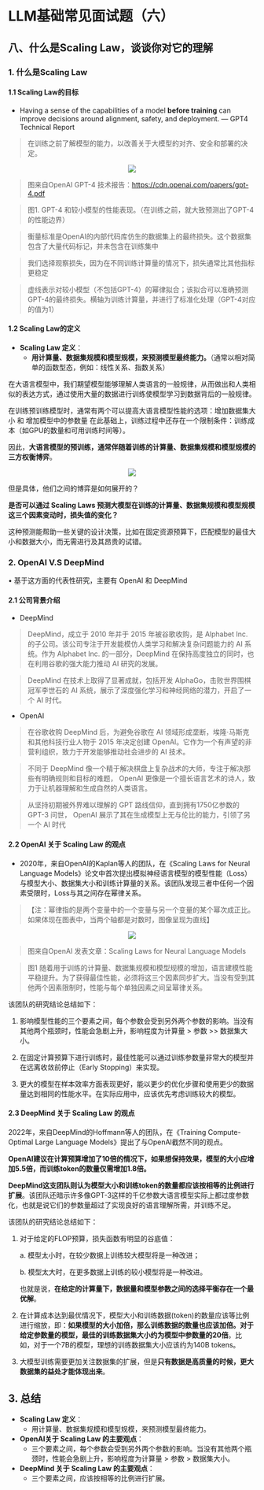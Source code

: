 # LLM基础常见面试题（六）

## 八、什么是Scaling Law，谈谈你对它的理解

### 1. 什么是Scaling Law

#### 1.1 Scaling Law的目标

- Having a sense of the capabilities of a model **before training** can improve decisions around alignment, safety, and deployment.
  — GPT4 Technical Report
  
> 在训练之前了解模型的能力，以改善关于大模型的对齐、安全和部署的决定。

<center>
    <img src="../fig/06-GPT4_performance.png">
</center>

> 图来自OpenAI GPT-4 技术报告：https://cdn.openai.com/papers/gpt-4.pdf

>  图1. GPT-4 和较小模型的性能表现。（在训练之前，就大致预测出了GPT-4的性能边界）

> 衡量标准是OpenAI的内部代码库仿生的数据集上的最终损失。这个数据集包含了大量代码标记，并未包含在训练集中

>  我们选择观察损失，因为在不同训练计算量的情况下，损失通常比其他指标更稳定

>  虚线表示对较小模型（不包括GPT-4）的幂律拟合；该拟合可以准确预测GPT-4的最终损失。横轴为训练计算量，并进行了标准化处理（GPT-4对应的值为1）

#### 1.2 Scaling Law的定义

- **Scaling Law 定义**：
  - **用计算量、数据集规模和模型规模，来预测模型最终能力。**（通常以相对简单的函数型态，例如：线性关系、指数关系）

在大语言模型中，我们期望模型能够理解人类语言的一般规律，从而做出和人类相似的表达方式，通过使用大量的数据进行训练使模型学习到数据背后的一般规律。

在训练预训练模型时，通常有两个可以提高大语言模型性能的选项：增加数据集大小 和 增加模型中的参数量
在此基础上，训练过程中还存在一个限制条件：训练成本（如GPU的数量和可用训练时间等）。

因此，**大语言模型的预训练，通常伴随着训练的计算量、数据集规模和模型规模的三方权衡博弈**。

<center>
    <img src="../fig/06-choice.png">
</center>

但是具体，他们之间的博弈是如何展开的？

**是否可以通过 Scaling Laws 预测大模型在训练的计算量、数据集规模和模型规模这三个因素变动时，损失值的变化？**

这种预测能帮助一些关键的设计决策，比如在固定资源预算下，匹配模型的最佳大小和数据大小，而无需进行及其昂贵的试错。

### 2. OpenAI V.S DeepMind

• 基于这方面的代表性研究，主要有 OpenAI 和 DeepMind

#### 2.1 公司背景介绍

- DeepMind

> DeepMind，成立于 2010 年并于 2015 年被谷歌收购，是 Alphabet Inc. 的子公司。该公司专注于开发能模仿人类学习和解决复杂问题能力的 AI 系统。作为 Alphabet Inc. 的一部分，DeepMind 在保持高度独立的同时，也在利用谷歌的强大能力推动 AI 研究的发展。

> DeepMind 在技术上取得了显著成就，包括开发 AlphaGo，击败世界围棋冠军李世石的 AI 系统，展示了深度强化学习和神经网络的潜力，开启了一个 AI 时代。

- OpenAI

> 在谷歌收购 DeepMind 后，为避免谷歌在 AI 领域形成垄断，埃隆·马斯克和其他科技行业人物于 2015 年决定创建 OpenAI。它作为一个有声望的非营利组织，致力于开发能够推动社会进步的 AI 技术。

> 不同于 DeepMind 像一个精于解决棋盘上复杂战术的大师，专注于解决那些有明确规则和目标的难题， OpenAI 更像是一个擅长语言艺术的诗人，致力于让机器理解和生成自然的人类语言。

> 从坚持初期被外界难以理解的 GPT 路线信仰，直到拥有1750亿参数的 GPT-3 问世， OpenAI 展示了其在生成模型上无与伦比的能力，引领了另一个 AI 时代


#### 2.2 OpenAI 关于 Scaling Law 的观点

- 2020年，来自OpenAI的Kaplan等人的团队，在《Scaling Laws for Neural Language Models》论文中首次提出模拟神经语言模型的模型性能（Loss）与模型大小、数据集大小和训练计算量的关系。该团队发现三者中任何一个因素受限时，Loss与其之间存在幂律关系。

>【注：幂律指的是两个变量中的一个变量与另一个变量的某个幂次成正比。如果体现在图表中，当两个轴都是对数时，图像呈现为直线】

<center>
    <img src="../fig/06-openai.png">
</center>

> 图来自OpenAI 发表文章：Scaling Laws for Neural Language Models

> 图1 随着用于训练的计算量、数据集规模和模型规模的增加，语言建模性能平稳提升。为了获得最佳性能，必须将这三个因素同步扩大。当没有受到其他两个因素限制时，性能与每个单独因素之间呈幂律关系。

该团队的研究结论总结如下：

1. 影响模型性能的三个要素之间，每个参数会受到另外两个参数的影响。当没有其他两个瓶颈时，性能会急剧上升，影响程度为计算量 > 参数 >> 数据集大小。

2. 在固定计算预算下进行训练时，最佳性能可以通过训练参数量非常大的模型并在远离收敛前停止（Early Stopping）来实现。

3. 更大的模型在样本效率方面表现更好，能以更少的优化步骤和使用更少的数据量达到相同的性能水平。在实际应用中，应该优先考虑训练较大的模型。


#### 2.3 DeepMind 关于 Scaling Law 的观点

2022年，来自DeepMind的Hoffmann等人的团队，在《Training Compute-Optimal Large Language Models》提出了与OpenAI截然不同的观点。

**OpenAI建议在计算预算增加了10倍的情况下，如果想保持效果，模型的大小应增加5.5倍，而训练token的数量仅需增加1.8倍。**

**DeepMind这支团队则认为模型大小和训练token的数量都应该按相等的比例进行扩展**。该团队还暗示许多像GPT-3这样的千亿参数大语言模型实际上都过度参数化，也就是说它们的参数量超过了实现良好的语言理解所需，并训练不足。

该团队的研究结论总结如下：

1. 对于给定的FLOP预算，损失函数有明显的谷底值：
    
    a. 模型太小时，在较少数据上训练较大模型将是一种改进；

    b. 模型太大时，在更多数据上训练的较小模型将是一种改进。
   
    也就是说，**在给定的计算量下，数据量和模型参数之间的选择平衡存在一个最优解**。

2. 在计算成本达到最优情况下，模型大小和训练数据(token)的数量应该等比例进行缩放，即：**如果模型的大小加倍，那么训练数据的数量也应该加倍。对于给定参数量的模型，最佳的训练数据集大小约为模型中参数量的20倍**。比如，对于一个7B的模型，理想的训练数据集大小应该约为140B tokens。

3. 大模型训练需要更加关注数据集的扩展，但是**只有数据是高质量的时候，更大数据集的益处才能体现出来**。

## 3. 总结

- **Scaling Law 定义**：
    - 用计算量、数据集规模和模型规模，来预测模型最终能力。
- **OpenAI关于 Scaling Law 的主要观点**：
    - 三个要素之间，每个参数会受到另外两个参数的影响。当没有其他两个瓶颈时，性能会急剧上升，影响程度为计算量 > 参数 > 数据集大小。
- **DeepMind 关于 Scaling Law 的主要观点**：
    - 三个要素之间，应该按相等的比例进行扩展。